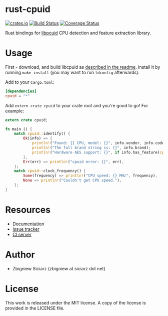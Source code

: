 rust-cpuid
==========

[![crates.io](https://img.shields.io/crates/v/cpuid.svg)](https://crates.io/crates/cpuid)
[![Build Status](https://travis-ci.org/zsiciarz/rust-cpuid.svg?branch=master)](https://travis-ci.org/zsiciarz/rust-cpuid)
[![Coverage Status](https://coveralls.io/repos/zsiciarz/rust-cpuid/badge.svg?branch=master)](https://coveralls.io/r/zsiciarz/rust-cpuid?branch=master)

Rust bindings for [libpcuid](https://github.com/anrieff/libcpuid)
CPU detection and feature extraction library.

Usage
=====

First - download, and build libcpuid as [described in the readme](https://github.com/anrieff/libcpuid). Install it by running `make install` (you may want to run `ldconfig` afterwards).

Add to your `Cargo.toml`:

```toml
[dependencies]
cpuid = "*"
```

Add `extern crate cpuid` to your crate root and you're good to go! For example:

```rust
extern crate cpuid;

fn main () {
    match cpuid::identify() {
        Ok(info) => {
            println!("Found: {} CPU, model: {}", info.vendor, info.codename);
            println!("The full brand string is: {}", info.brand);
            println!("Hardware AES support: {}", if info.has_feature(cpuid::CpuFeature::AES) { "yes" } else { "no" });
        },
        Err(err) => println!("cpuid error: {}", err),
    };
    match cpuid::clock_frequency() {
        Some(frequency) => println!("CPU speed: {} MHz", frequency),
        None => println!("Couldn't get CPU speed."),
    };
}
```

Resources
=========

 * [Documentation](http://www.rust-ci.org/zsiciarz/rust-cpuid/doc/cpuid/)
 * [Issue tracker](https://github.com/zsiciarz/rust-cpuid/issues)
 * [CI server](https://travis-ci.org/zsiciarz/rust-cpuid)

Author
======

 * Zbigniew Siciarz (zbigniew at siciarz dot net)

License
=======

This work is released under the MIT license. A copy of the license is provided
in the LICENSE file.
